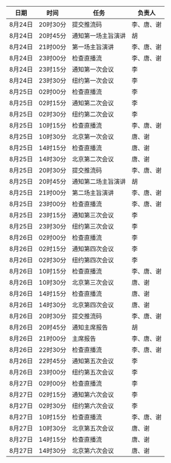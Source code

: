 | 日期 | 时间 | 任务 | 负责人 |
|---|---|---|---|
| 8月24日 | 20时30分 | 提交推流码 | 李、唐、谢 |
| 8月24日 | 20时45分 | 通知第一场主旨演讲 | 胡 |
| 8月24日 | 21时00分 | 第一场主旨演讲 | 李、唐、谢 |
| 8月24日 | 23时00分 | 检查直播流 | 李、唐、谢 |
| 8月24日 | 23时15分 | 通知第一次会议 | 李 |
| 8月24日 | 23时30分 | 纽约第一次会议 | 李 |
| 8月25日 | 02时00分 | 检查直播流 | 李 |
| 8月25日 | 02时15分 | 通知第二次会议 | 李 |
| 8月25日 | 02时30分 | 纽约第二次会议 | 李 |
| 8月25日 | 10时15分 | 检查直播流 | 李、唐、谢 |
| 8月25日 | 10时30分 | 北京第一次会议 | 唐、谢 |
| 8月25日 | 14时15分 | 检查直播流 | 唐、谢 |
| 8月25日 | 14时30分 | 北京第二次会议 | 唐、谢 |
| 8月25日 | 20时30分 | 提交推流码 | 李、唐、谢 |
| 8月25日 | 20时45分 | 通知第二场主旨演讲 | 胡 |
| 8月25日 | 21时00分 | 第二场主旨演讲 | 李、唐、谢 |
| 8月25日 | 23时00分 | 检查直播流 | 李、唐、谢 |
| 8月25日 | 23时15分 | 通知第三次会议 | 李 |
| 8月25日 | 23时30分 | 纽约第三次会议 | 李 |
| 8月26日 | 02时00分 | 检查直播流 | 李 |
| 8月26日 | 02时15分 | 通知第四次会议 | 李 |
| 8月26日 | 02时30分 | 纽约第四次会议 | 李 |
| 8月26日 | 10时15分 | 检查直播流 | 李、唐、谢 |
| 8月26日 | 10时30分 | 北京第三次会议 | 唐、谢 |
| 8月26日 | 14时15分 | 检查直播流 | 唐、谢 |
| 8月26日 | 14时30分 | 北京第四次会议 | 唐、谢 |
| 8月26日 | 20时30分 | 提交推流码 | 李、唐、谢 |
| 8月26日 | 20时45分 | 通知主席报告 | 胡 |
| 8月26日 | 21时00分 | 主席报告 | 李、唐、谢 |
| 8月26日 | 22时30分 | 检查直播流 | 李、唐、谢 |
| 8月26日 | 22时45分 | 通知第五次会议 | 李 |
| 8月26日 | 23时00分 | 纽约第五次会议 | 李 |
| 8月27日 | 02时00分 | 检查直播流 | 李 |
| 8月27日 | 02时15分 | 通知第六次会议 | 李 |
| 8月27日 | 02时30分 | 纽约第六次会议 | 李 |
| 8月27日 | 10时15分 | 检查直播流 | 李、唐、谢 |
| 8月27日 | 10时30分 | 北京第五次会议 | 唐、谢 |
| 8月27日 | 14时15分 | 检查直播流 | 唐、谢 |
| 8月27日 | 14时30分 | 北京第六次会议 | 唐、谢 |
